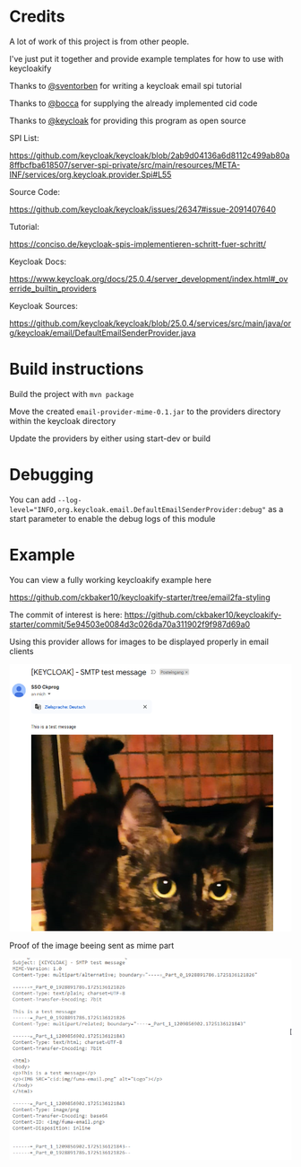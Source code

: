 # Credits

A lot of work of this project is from other people.

I've just put it together and provide example templates for how to use with keycloakify

Thanks to [@sventorben](https://github.com/sventorben) for writing a keycloak email spi tutorial

Thanks to [@bocca](https://github.com/bocca) for supplying the already implemented cid code

Thanks to [@keycloak](https://github.com/keycloak) for providing this program as open source

SPI List:

https://github.com/keycloak/keycloak/blob/2ab9d04136a6d8112c499ab80a8ffbcfba618507/server-spi-private/src/main/resources/META-INF/services/org.keycloak.provider.Spi#L55

Source Code:

https://github.com/keycloak/keycloak/issues/26347#issue-2091407640

Tutorial:

https://conciso.de/keycloak-spis-implementieren-schritt-fuer-schritt/

Keycloak Docs:

https://www.keycloak.org/docs/25.0.4/server_development/index.html#_override_builtin_providers

Keycloak Sources:

https://github.com/keycloak/keycloak/blob/25.0.4/services/src/main/java/org/keycloak/email/DefaultEmailSenderProvider.java

# Build instructions

Build the project with ```mvn package```

Move the created ```email-provider-mime-0.1.jar``` to the providers directory within the keycloak directory

Update the providers by either using start-dev or build

# Debugging

You can add ```--log-level="INFO,org.keycloak.email.DefaultEmailSenderProvider:debug"``` as a start parameter to enable the debug logs of this module

# Example

You can view a fully working keycloakify example here

https://github.com/ckbaker10/keycloakify-starter/tree/email2fa-styling

The commit of interest is here: https://github.com/ckbaker10/keycloakify-starter/commit/5e94503e0084d3c026da70a311902f9f987d69a0

Using this provider allows for images to be displayed properly in email clients

![email1.png](./img/email1.png)

Proof of the image beeing sent as mime part

![email2.png](./img/email2.png)

